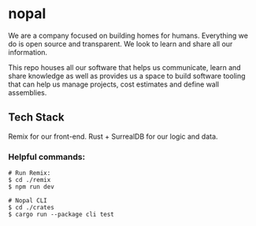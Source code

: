# nopal

We are a company focused on building homes for humans. Everything we do is open source and transparent. We look to learn and share all our information.

This repo houses all our software that helps us communicate, learn and share knowledge as well as provides us a space to build software tooling that can help us manage projects, cost estimates and define wall assemblies.

## Tech Stack
Remix for our front-end.
Rust + SurrealDB for our logic and data.

### Helpful commands:

```
# Run Remix:
$ cd ./remix
$ npm run dev

# Nopal CLI
$ cd ./crates
$ cargo run --package cli test
```
